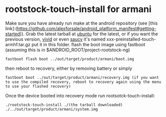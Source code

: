rootstock-touch-install for armani
===========

Make sure you have already run make at the android repository (see [this link]:(https://github.com/alexforsale/android_platform_manifest#getting-started)).
Grab the latest tarball at [ubuntu](http://cdimage.ubuntu.com/ubuntu-touch/daily-preinstalled/current/) for the latest, 
or if you want the previous version, [vivid](http://cdimage.ubuntu.com/ubuntu-touch/vivid/daily-preinstalled/current/) or even [saucy](http://cdimage.ubuntu.com/ubuntu-touch/saucy/daily-preinstalled/20131127/)
it's named xxx-preinstalled-touch-armhf.tar.gz put it in this folder.
flash the boot image using fastboot (assuming this is in $ANDROID_ROOT/project-rootstock-ng)

    fastboot flash boot ../out/target/product/armani/boot.img

then reboot to recovery, either by removing battery or simply

    fastboot boot ../out/target/product/armani/recovery.img (if you want to use the compiled recovery, reboot to recovery again using the menu to use your flashed recovery)

Once the device booted into recovery mode run rootsotck-touch-install:

    ./rootstock-touch-install ./(the tarball downloaded) ./../out/target/product/armani/system.img

